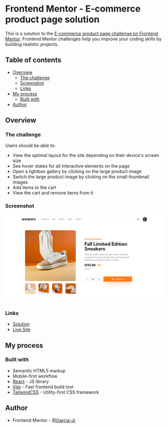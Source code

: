 # Frontend Mentor - E-commerce product page solution

This is a solution to the [E-commerce product page challenge on Frontend Mentor](https://www.frontendmentor.io/challenges/ecommerce-product-page-UPsZ9MJp6). Frontend Mentor challenges help you improve your coding skills by building realistic projects.

## Table of contents

- [Overview](#overview)
  - [The challenge](#the-challenge)
  - [Screenshot](#screenshot)
  - [Links](#links)
- [My process](#my-process)
  - [Built with](#built-with)
- [Author](#author)

## Overview

### The challenge

Users should be able to:

- View the optimal layout for the site depending on their device's screen size
- See hover states for all interactive elements on the page
- Open a lightbox gallery by clicking on the large product image
- Switch the large product image by clicking on the small thumbnail images
- Add items to the cart
- View the cart and remove items from it

### Screenshot

![](./screenshot.png)

### Links

- [Solution](https://www.frontendmentor.io/solutions/ecommerce-product-page-Y5j9nx1th-)
- [Live Site](https://garcia-jr-ecommerce-product-page.netlify.app)

## My process

### Built with

- Semantic HTML5 markup
- Mobile-first workflow
- [React](https://reactjs.org/) - JS library
- [Vite](https://vitejs.dev/) - Fast frontend build tool
- [TailwindCSS](https://tailwindcss.com/) - Utility-first CSS framework

## Author

- Frontend Mentor - [@Garcia-Jr](https://www.frontendmentor.io/profile/Garcia-Jr)
